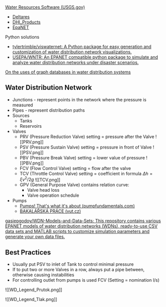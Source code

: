 [Water Resources Software (USGS.gov)](https://water.usgs.gov/software/lists/alphabetical)

- [Deltares](Network/Deltares.md)
- [DHI_Products](Network/DHI_Products.md)
- [EpaNET](./EPANET.md)

Python solutions

- [tylertrimble/viswaternet: A Python package for easy generation and customization of water distribution network visualizations.](https://github.com/tylertrimble/viswaternet)
- [USEPA/WNTR: An EPANET compatible python package to simulate and analyze water distribution networks under disaster scenarios.](https://github.com/USEPA/WNTR)




[On the uses of graph databases in water distribution systems](https://www.icwmm.org/Archive/2015-C024-20/on-the-uses-of-graph-databases-in-water-distribution-systems)


## Water Distribution Network

- Junctions - represent points in the network where the pressure is measured
- Pipes - represent distribution paths
- Sources
	- Tanks
	- Reservoirs
- Valves
	- PRV (Pressure Reduction Valve) setting = pressure after the Valve ![[PRV.png]]
	- PSV (Pressure Sustain Valve) setting = pressure in front of Valve ![[PSV.png]]
	- PBV (Pressure Break Valve) setting = lower value of pressure ![[PBV.png]]
	- FCV (Flow Control Valve) setting = flow after the valve
	- TCV (Throttle Control Valve) setting = coefficient in formula $\Delta h=\xi v^{2}/2g$ ![[TCV.png]]
	- GPV (General Purpose Valve) contains relation curve:
		- Valve head loss
		- Valve operation schedule
- Pumps
	- [Pumps! That's what it's about (pumpfundamentals.com)](https://www.pumpfundamentals.com/)
	- [BAKALÁŘSKÁ PRÁCE (vut.cz)](https://www.vut.cz/www_base/zav_prace_soubor_verejne.php?file_id=75431)


[gasiepgodoy/WDN-Models-and-Data-Sets: This repository contains various EPANET models of water distribution networks (WDNs), ready-to-use CSV data sets and MATLAB scripts to customize simulation parameters and generate your own data files.](https://github.com/gasiepgodoy/WDN-Models-and-Data-Sets)


## Best Practices

- Usually put PSV to inlet of Tank to control minimal pressure
- If to put two or more Valves in a row, always put a pipe between, otherwise causing instabilities
- For controlling outlet from pumps is used FCV (Setting = nomination l/s)



![[WD_Legend_Prutok.png]]

![[WD_Legend_Tlak.png]]